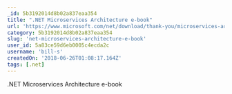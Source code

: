```yaml
---
_id: 5b3192014d8b02a837eaa354
title: ".NET Microservices Architecture e-book"
url: 'https://www.microsoft.com/net/download/thank-you/microservices-architecture-ebook'
category: 5b3192014d8b02a837eaa354
slug: 'net-microservices-architecture-e-book'
user_id: 5a83ce59d6eb0005c4ecda2c
username: 'bill-s'
createdOn: '2018-06-26T01:08:17.164Z'
tags: [.net]
---
```


.NET Microservices Architecture e-book
